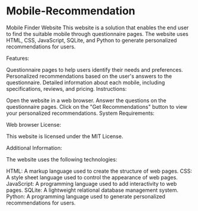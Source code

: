 # Mobile-Recommendation
Mobile Finder Website
This website is a solution that enables the end user to find the suitable mobile through questionnaire pages. The website uses HTML, CSS, JavaScript, SQLite, and Python to generate personalized recommendations for users.

Features:

Questionnaire pages to help users identify their needs and preferences.
Personalized recommendations based on the user's answers to the questionnaire.
Detailed information about each mobile, including specifications, reviews, and pricing.
Instructions:

Open the website in a web browser.
Answer the questions on the questionnaire pages.
Click on the "Get Recommendations" button to view your personalized recommendations.
System Requirements:

Web browser
License:

This website is licensed under the MIT License.

Additional Information:

The website uses the following technologies:

HTML: A markup language used to create the structure of web pages.
CSS: A style sheet language used to control the appearance of web pages.
JavaScript: A programming language used to add interactivity to web pages.
SQLite: A lightweight relational database management system.
Python: A programming language used to generate personalized recommendations for users.

